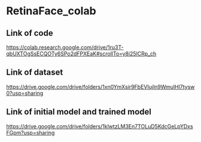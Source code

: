 # RetinaFace_colab
## Link of code
https://colab.research.google.com/drive/1ru3T-qbUXTOgSsECQOTy6SPo2dFPXEaK#scrollTo=y8i25lCRp_ch
## Link of dataset
https://drive.google.com/drive/folders/1xn0YmXsir9FbEVIujln9WmulHl7tysw0?usp=sharing
## Link of initial model and trained model
https://drive.google.com/drive/folders/1klwtzLM3En7TOLuD5KdcGeLpYDxsFGpm?usp=sharing

